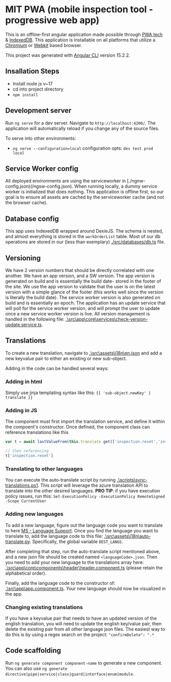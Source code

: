 # MIT PWA (mobile inspection tool - progressive web app)

This is an offline-first angular application made possible through [PWA tech](https://web.dev/explore/progressive-web-apps) & [IndexedDB](https://web.dev/articles/indexeddb). This application is installable on all platforms that utilize a [Chromium](https://www.chromium.org/Home/) or [Webkit](https://webkit.org/) based browser.


This project was generated with [Angular CLI](https://github.com/angular/angular-cli) version 15.2.2.

## Insallation Steps

- Install node js v~17
- cd into project directory
- `npm install`

## Development server

Run `ng serve` for a dev server. Navigate to `http://localhost:4200/`. The application will automatically reload if you change any of the source files.

To serve into other environments:

- `ng serve --configuration=local` configuration opts: `dev test prod local`

## Service Worker config

All deployed environments are using the serviceworker in [./ngnw-config.json)(/ngsw-config.json). When running locally, a dummy service worker is initialized that does nothing.
This application is offline first, so our goal is to ensure all assets are cached by the serviceworker cache (and not the browser cache). 

## Database config

This app uses IndexedDB wrapped around DexieJS. The schema is nested, and almost everything is stored in the `workOrderList` table. Most of our db operations are stored in our (less than exemplary) [./src/databases/db.ts](/src/databases/db.ts) file.

## Versioning

We have 2 version numbers that should be directly correlated with one another. We have an app version, and a SW version. The app version is generated on build and is essentially the build date- stored in the footer of the site. We use the app version to validate that the user is on the latest version with a simple glance of the footer (this works well since the version is literally the build date). The service worker version is also generated on build and is essentially an epoch. The application has an update service that will poll for the service worker version, and will prompt the user to update once a new service worker version is live. All version management is handled in the following file: [.\src\app\core\services\check-version-update.service.ts](src\app\core\services\check-version-update.service.ts).


## Translations

To create a new translation, navigate to [.\src\assets\i18n\en.json](src\assets\i18n\en.json) and add a new keyvalue pair to either an existing or new sub-object.

Adding in the code can be handled several ways:

### Adding in html

Simply use jinja templating syntax like this:
`{{ 'sub-object.newKey' | translate }}`

### Adding in JS

The component must first import the translation service, and define it within the compoent's constructor. Once defined, the component class can reference translations like this

```js
var t = await lastValueFrom(this.translate.get(['inspection.reset','inspection.resetDesc']));

// then referencing
t['inspection.reset']

```

### Translating to other languages

You can execute the auto-translate script by running [.\scripts\sync-translations.ps1](scripts\sync-translations.ps1). This script will leverage the azure translation API to translate into the other desired languages.
**PRO TIP**: if you have execution policy issues, run this: `Set-ExecutionPolicy -ExecutionPolicy RemoteSigned -Scope CurrentUser`

### Adding new languages

To add a new language, figure out the language code you want to translate to here [MS - Language Support](https://learn.microsoft.com/en-us/azure/ai-services/translator/language-support#translation). Once you find the language you want to translate to, add the language code to this file: [.\src\assets\i18n\auto-translate.py](src\assets\i18n\auto-translate.py). Specifically, the global variable `DEST_LANGS`.

After completing that step, run the auto-translate script mentioned above, and a new json file should be created named `<languageCode>.json`. Then you need to add your new language to the translations array here: [.\src\app\core\components\header\header.component.ts](src\app\core\components\header\header.component.ts) (please retain the alphabetical order).

Finally, add the language code to the constructor of: [.\src\app\app.component.ts](src\app\app.component.ts). Your new language should now be visualized in the app.

### Changing existing translations

If you have a keyvalue pair that needs to have an updated version of the english translation, you will need to update the english key/value pair, then delete the existing pair from all other language json files. The easiest way to do this is by using a regex search on the project: `"confirmDelete": ".*`


## Code scaffolding

Run `ng generate component component-name` to generate a new component. You can also use `ng generate directive|pipe|service|class|guard|interface|enum|module`.